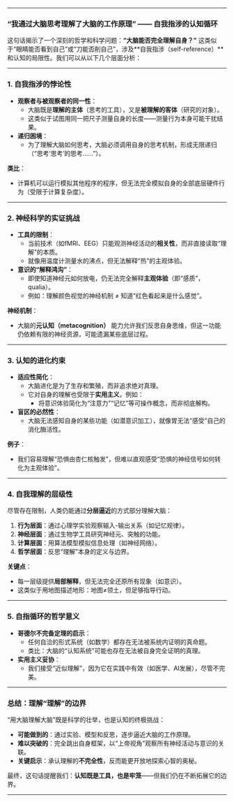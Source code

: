 
---

### **“我通过大脑思考理解了大脑的工作原理” —— 自我指涉的认知循环**  

这句话揭示了一个深刻的哲学和科学问题：**“大脑能否完全理解自身？”** 这类似于“眼睛能否看到自己”或“刀能否削自己”，涉及**自我指涉（self-reference）**和认知的局限性。我们可以从以下几个层面分析：

---

### **1. 自我指涉的悖论性**  
- **观察者与被观察者的同一性**：  
  - 大脑既是**理解的主体**（思考的工具），又是**被理解的客体**（研究的对象）。  
  - 这类似于试图用同一把尺子测量自身的长度——测量行为本身可能干扰结果。  
- **递归困境**：  
  - 为了理解大脑如何思考，大脑必须调用自身的思考机制，形成无限递归（“思考‘思考’的思考……”）。  

**类比**：  
- 计算机可以运行模拟其他程序的程序，但无法完全模拟自身的全部底层硬件行为（受限于计算复杂度）。  

---

### **2. 神经科学的实证挑战**  
- **工具的限制**：  
  - 当前技术（如fMRI、EEG）只能观测神经活动的**相关性**，而非直接读取“理解”的本质。  
  - 就像用温度计测量水的沸点，但无法解释“热”的主观体验。  
- **意识的“解释鸿沟”**：  
  - 即使知道神经元如何放电，仍无法完全解释**主观体验**（即“感质”，qualia）。  
  - 例如：理解颜色视觉的神经机制 ≠ 知道“红色看起来是什么感觉”。  

**神经机制**：  
- 大脑的**元认知（metacognition）** 能力允许我们反思自身思维，但这一功能仍依赖有限的神经资源，可能遗漏某些底层过程。  

---

### **3. 认知的进化约束**  
- **适应性简化**：  
  - 大脑进化是为了生存和繁殖，而非追求绝对真理。  
  - 它对自身的理解也受限于**实用主义**，例如：  
    - 将意识体验简化为“注意力”“记忆”等可操作概念，而非彻底解构。  
- **盲区的必然性**：  
  - 大脑无法感知自身的某些功能（如潜意识加工），就像胃无法“感受”自己的消化酶活性。  

**例子**：  
- 我们容易理解“恐惧由杏仁核触发”，但难以直观感受“恐惧的神经信号如何转化为主观体验”。  

---

### **4. 自我理解的层级性**  
尽管存在限制，人类仍能通过**分层逼近**的方式部分理解大脑：  
1. **行为层面**：通过心理学实验观察输入-输出关系（如记忆规律）。  
2. **神经层面**：通过生物学工具研究神经元、突触的功能。  
3. **计算层面**：用算法模型模拟信息处理（如神经网络）。  
4. **哲学层面**：反思“理解”本身的定义与边界。  

**关键点**：  
- 每一层级提供**局部解释**，但无法完全还原所有现象（如意识）。  
- 这类似于用地图描述地形：地图≠领土，但足够指导行动。  

---

### **5. 自指循环的哲学意义**  
- **哥德尔不完备定理的启示**：  
  - 任何自洽的形式系统（如数学）都存在无法被系统内证明的真命题。  
  - 类比：大脑的“认知系统”可能也存在无法被自身完全证明的真理。  
- **实用主义妥协**：  
  - 我们接受“近似理解”，因为它在实践中有效（如医学、AI发展），尽管不完美。  

---

### **总结：理解“理解”的边界**  
“用大脑理解大脑”既是科学的壮举，也是认知的终极挑战：  
- **可能做到的**：通过实验、模型和反思，逐步逼近大脑的工作原理。  
- **难以突破的**：完全跳出自身框架，以“上帝视角”观察所有神经活动与意识的关联。  
- **关键启示**：承认理解的**不完全性**，反而能更开放地探索心智的奥秘。  

最终，这句话提醒我们：**认知既是工具，也是牢笼**——但我们仍在不断拓展它的边界。

---

